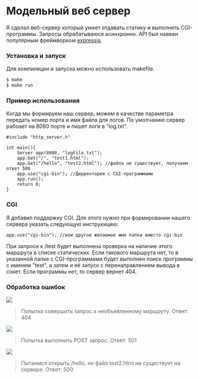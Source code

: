 # Модельный веб сервер

Я сделал веб-сервер который умеет отдавать статику и выполнять CGI-программы.
Запросы обрабатываюся асинхронно.
API был навеен популярным фреймворком [expressjs](https://github.com/expressjs/express).
 
### Установка и запуск
Для компиляции и запуска можно использовать makefile.

```sh
$ make
$ make run
```

### Пример использования
Когда мы формируем наш сервер, можем в качестве параметра передать номер порта и имя файла для логов. По умолчанию сервер рабоает на 8080 порте и пишет логи в "log.txt".

```
#include "http_server.h"

int main(){
    Server app(8080, "logFile.txt");
    app.Get("/", "test1.html");
    app.Get("/hello", "test2.html"); //файла не существует, получаем ответ 500
    app.use("cgi-bin"); //Дирректория с CGI-программами
    app.run();
    return 0;
}
```
### CGI
Я добавил поддержку CGI. Для этого нужно при формировании нашего сервера указать следующую инструкицию: 
```
app.use("cgi-bin"); //или другое желаемое имя папки вместо cgi-bin
```
При запросе к /test будет выполнена проверка на наличие этого маршрута в списке статических. Если такового маршрута нет, то в указанной папке с CGI-программами будет выполнен поиск программы с именем "test", а затем и её запуск с перенаправлением вывода в сокет. Если программы нет, то сервер вернет 404.

### Обработка ошибок
![](https://i.ibb.co/kSKtC7R/2020-04-10-0-15-50.png)

> Попытка совершить запрос к необъявленному маршруту. Ответ: 404

![](https://i.ibb.co/MpgjvPH/2020-04-10-0-15-58.png)
> Попытка выполнить POST запрос. Ответ: 501

![](https://i.ibb.co/5sk5bNX/2020-04-11-20-38-52.png)
>Пытаемся открыть /hello, но файл test2.html не существует на сервере. Ответ: 500